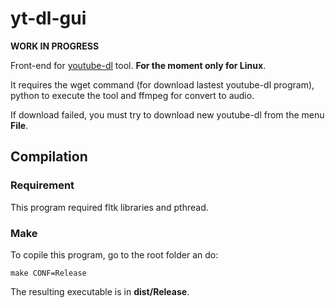 # yt-dl-gui

**WORK IN PROGRESS**

Front-end for [youtube-dl](https://youtube-dl.org/) tool. **For the moment only for Linux**.

It requires the wget command (for download lastest youtube-dl program), python to execute the tool and ffmpeg for convert to audio.

If download failed, you must try to download new youtube-dl from the menu **File**.

## Compilation
### Requirement

This program required fltk libraries and pthread.

### Make

To copile this program, go to the root folder an do:
```
make CONF=Release
```
The resulting executable is in **dist/Release**.
